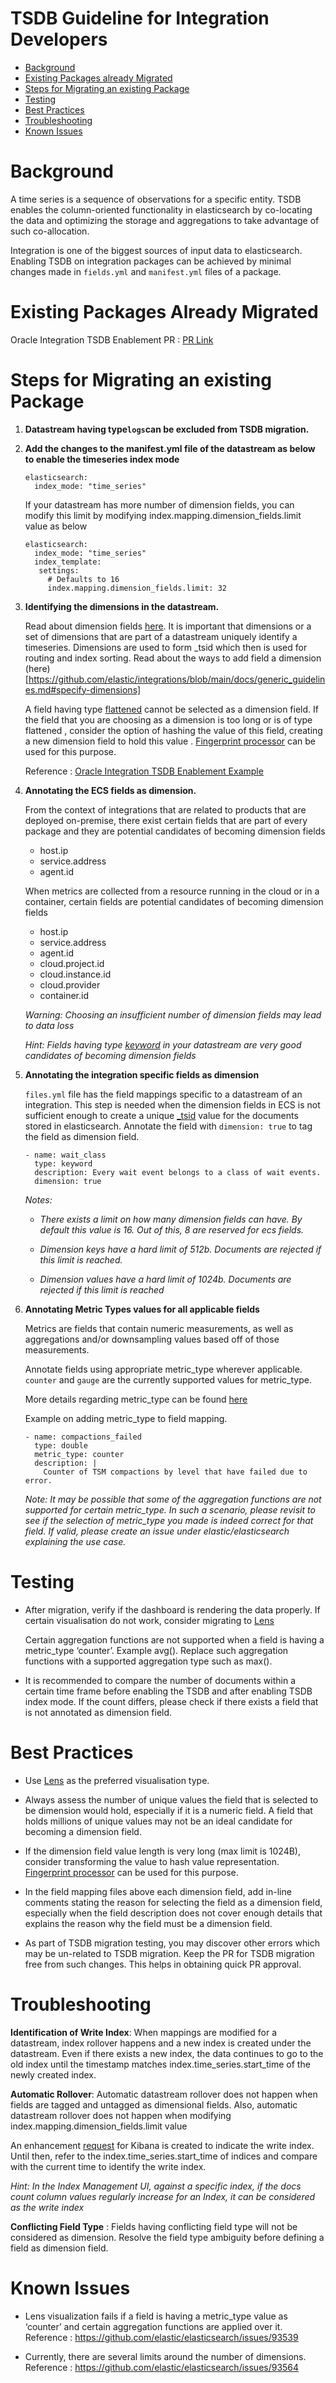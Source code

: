 # TSDB Guideline for Integration Developers


* [Background](#background)
* [Existing Packages already Migrated](#existing-migrated-packages)
* [Steps for Migrating an existing Package](#migration-steps)
* [Testing](#testing)
* [Best Practices](#best-practices)
* [Troubleshooting](#troubleshooting)
* [Known Issues](#known-issues)


# <a id="background"></a> Background

A time series is a sequence of observations for a specific entity. TSDB enables the column-oriented functionality in elasticsearch by co-locating the data and optimizing the storage and aggregations to take advantage of such co-allocation.

Integration is one of the biggest sources of input data to elasticsearch. Enabling TSDB on integration packages can be achieved by minimal changes made in `fields.yml` and `manifest.yml` files of a package.

# <a id="existing-migrated-packages"></a> Existing Packages Already Migrated

Oracle Integration TSDB Enablement PR : [PR Link](https://github.com/elastic/integrations/pull/5307)  

# <a id="migration-steps"></a> Steps for Migrating an existing Package


1. **Datastream having type`logs`can be excluded from TSDB migration.**
2. **Add the changes to the manifest.yml file of the datastream as below to enable the timeseries index mode**
    ```
    elasticsearch:
      index_mode: "time_series"
    ```
    If your datastream has more number of dimension fields, you can modify this limit by modifying index.mapping.dimension_fields.limit value as below
    ```
    elasticsearch:
      index_mode: "time_series"
      index_template:
       settings:
         # Defaults to 16
         index.mapping.dimension_fields.limit: 32
    ```
3. **Identifying the dimensions in the datastream.** 

    Read about dimension fields [here](https://www.elastic.co/guide/en/elasticsearch/reference/current/tsds.html#time-series-dimension). It is important that dimensions or a set of dimensions that are part of a datastream uniquely identify a timeseries. Dimensions are used to form _tsid which then is used for routing and index sorting. Read about the ways to add field a dimension (here)[https://github.com/elastic/integrations/blob/main/docs/generic_guidelines.md#specify-dimensions]

    A field having type [flattened](https://www.elastic.co/guide/en/elasticsearch/reference/current/flattened.html) cannot be selected as a dimension field. If the field that you are choosing as a dimension is too long or is of type flattened , consider the option of hashing the value of this field, creating a new dimension field to hold this value  . [Fingerprint processor](https://www.elastic.co/guide/en/elasticsearch/reference/current/fingerprint-processor.html) can be used for this purpose.  
    
    Reference :  [Oracle Integration TSDB Enablement Example](https://github.com/elastic/integrations/blob/8a57d6ba96d391afc33da20c80ec51280d22f009/packages/oracle/data_stream/performance/elasticsearch/ingest_pipeline/default.yml#LL127C4-L131C29)  

3. **Annotating the ECS fields as dimension.**

    From the context of integrations that are related to products that are deployed on-premise, there exist certain fields that are part of every package and they are potential candidates of becoming dimension fields

    * host.ip
    * service.address
    * agent.id
    
    When metrics are collected from a resource running in the cloud or in a container, certain fields are potential candidates of becoming dimension fields  

    * host.ip
    * service.address
    * agent.id
    * cloud.project.id
    * cloud.instance.id
    * cloud.provider
    * container.id  

    *Warning: Choosing an insufficient number of dimension fields may lead to data loss*  

    *Hint: Fields having type [keyword](https://www.elastic.co/guide/en/elasticsearch/reference/current/keyword.html#keyword-field-type) in your datastream are very good candidates of becoming dimension fields*


4. **Annotating the integration specific fields as dimension**

    `files.yml` file has the field mappings specific to a datastream of an integration. This step is needed when the dimension fields in ECS is not sufficient enough to create a unique [_tsid](https://www.elastic.co/guide/en/elasticsearch/reference/current/tsds.html#tsid) value for the documents stored in elasticsearch. Annotate the field with `dimension: true` to tag the field as dimension field. 

    ```
    - name: wait_class
      type: keyword
      description: Every wait event belongs to a class of wait events.
      dimension: true
    ```
    *Notes:*
    * *There exists a limit on how many dimension fields can have. By default this value is 16. Out of this, 8 are reserved for ecs fields.*

    * *Dimension keys have a hard limit of 512b. Documents are rejected if this limit is reached.*

    * *Dimension values have a hard limit of 1024b. Documents are rejected if this limit is reached*


5. **Annotating Metric Types values for all applicable fields** 

    Metrics are fields that contain numeric measurements, as well as aggregations and/or downsampling values based off of those measurements. 

    Annotate fields using appropriate metric_type wherever applicable. `counter` and `gauge` are the currently supported values for metric_type.  

    More details regarding metric_type can be found [here](https://www.elastic.co/guide/en/elasticsearch/reference/current/tsds.html#time-series-metric)

    Example on adding metric_type to field mapping. 

    ```
    - name: compactions_failed
      type: double
      metric_type: counter
      description: |
        Counter of TSM compactions by level that have failed due to error.

    ```
    *Note: It may be possible that some of the aggregation functions are not supported for certain metric_type. In such a scenario, please revisit to see if the selection of metric_type you made is indeed correct for that field. If valid, please create an issue under elastic/elasticsearch explaining the use case.*  

# <a id="testing"></a> Testing
 

- After migration, verify if the dashboard is rendering the data properly. If certain visualisation do not work, consider migrating to [Lens](https://www.elastic.co/guide/en/kibana/current/lens.html)

  Certain aggregation functions are not supported when a field is having a metric_type ‘counter’. Example avg(). Replace such aggregation functions with a supported aggregation type such as max(). 

- It is recommended to compare the number of documents within a certain time frame before enabling the TSDB and after enabling TSDB index mode. If the count differs, please check if there exists a field that is not annotated as dimension field.  


# <a id="best-practices"></a> Best Practices

- Use [Lens](https://www.elastic.co/guide/en/kibana/current/lens.html) as the preferred visualisation type.   
 
- Always assess the number of unique values the field that is selected to be dimension would hold, especially if it is a numeric field. 
A field that holds millions of unique values may not be an ideal candidate for becoming a dimension field.  

- If the dimension field value length is very long (max limit is 1024B), consider transforming the value to hash value representation. [Fingerprint processor](https://www.elastic.co/guide/en/elasticsearch/reference/current/fingerprint-processor.html) can be used for this purpose.  

- In the field mapping files above each dimension field, add in-line comments stating the reason for selecting the field as a dimension field, especially when the field description does not cover enough details that explains the reason why the field must be a dimension field.  

- As part of TSDB migration testing, you may discover other errors which may be un-related to TSDB migration. Keep the PR for TSDB migration free from such changes. This helps in obtaining quick PR approval.


# <a id="troubleshooting"></a> Troubleshooting

**Identification of Write Index**: When mappings are modified for a datastream, index rollover happens and a new index is created under the datastream. Even if there exists a new index, the data continues to go to the old index until the timestamp matches index.time_series.start_time of the newly created index.  

**Automatic Rollover**: Automatic datastream rollover does not happen when fields are tagged and untagged as dimensional fields.  Also, automatic datastream rollover does not happen when modifying index.mapping.dimension_fields.limit value


An enhancement [request](https://github.com/elastic/kibana/issues/150549) for Kibana is created to indicate the write index. Until then, refer to the index.time_series.start_time of indices and compare with the current time to identify the write index. 

*Hint: In the Index Management UI, against a specific index, if the  docs count column values regularly increase for an Index, it can be considered as the write index*

**Conflicting Field Type** : Fields having conflicting field type will not be considered as dimension. Resolve the field type ambiguity before defining a field as dimension field.

# <a id="known-issues"></a> Known Issues

- Lens visualization fails if a field is having a metric_type value as ‘counter’ and certain aggregation functions are applied over it.  
Reference : https://github.com/elastic/elasticsearch/issues/93539

- Currently, there are several limits around the number of dimensions.  
 Reference : https://github.com/elastic/elasticsearch/issues/93564

